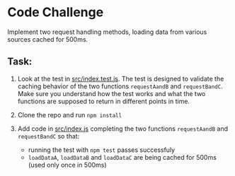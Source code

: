 # Code Challenge

Implement two request handling methods, loading data from various sources cached for 500ms.

## Task:

1. Look at the test in [src/index.test.js](src/index.test.js). The test is designed to validate the caching behavior of the two functions `requestAandB` and `requestBandC`. Make sure you understand how the test works and what the two functions are supposed to return in different points in time.

1. Clone the repo and run `npm install`

1. Add code in [src/index.js](src/index.js) completing the two functions `requestAandB` and `requestBandC` so that:
    * running the test with `npm test` passes successfuly
    * `loadDataA`, `loadDataB` and `loadDataC` are being cached for 500ms (used only once in 500ms)
